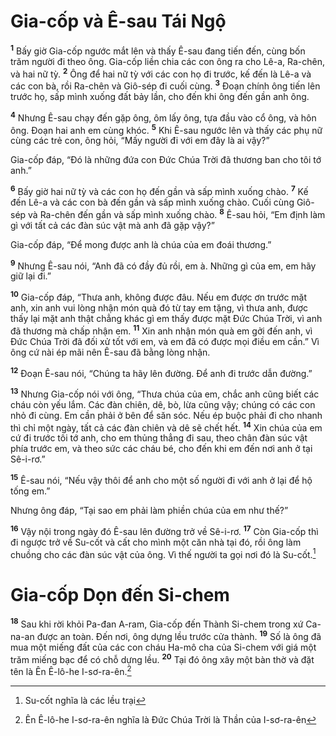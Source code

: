 # Gia-cốp và Ê-sau Tái Ngộ

<sup><b>1</b></sup> Bấy giờ Gia-cốp ngước mắt lên và thấy Ê-sau đang tiến đến, cùng bốn trăm người đi theo ông. Gia-cốp liền chia các con ông ra cho Lê-a, Ra-chên, và hai nữ tỳ. <sup><b>2</b></sup> Ông để hai nữ tỳ với các con họ đi trước, kế đến là Lê-a và các con bà, rồi Ra-chên và Giô-sép đi cuối cùng. <sup><b>3</b></sup> Đoạn chính ông tiến lên trước họ, sấp mình xuống đất bảy lần, cho đến khi ông đến gần anh ông.

<sup><b>4</b></sup> Nhưng Ê-sau chạy đến gặp ông, ôm lấy ông, tựa đầu vào cổ ông, và hôn ông. Đoạn hai anh em cùng khóc. <sup><b>5</b></sup> Khi Ê-sau ngước lên và thấy các phụ nữ cùng các trẻ con, ông hỏi, “Mấy người đi với em đây là ai vậy?”

Gia-cốp đáp, “Đó là những đứa con Đức Chúa Trời đã thương ban cho tôi tớ anh.”

<sup><b>6</b></sup> Bấy giờ hai nữ tỳ và các con họ đến gần và sấp mình xuống chào. <sup><b>7</b></sup> Kế đến Lê-a và các con bà đến gần và sấp mình xuống chào. Cuối cùng Giô-sép và Ra-chên đến gần và sấp mình xuống chào. <sup><b>8</b></sup> Ê-sau hỏi, “Em định làm gì với tất cả các đàn súc vật mà anh đã gặp vậy?”

Gia-cốp đáp, “Để mong được anh là chúa của em đoái thương.”

<sup><b>9</b></sup> Nhưng Ê-sau nói, “Anh đã có đầy đủ rồi, em à. Những gì của em, em hãy giữ lại đi.”

<sup><b>10</b></sup> Gia-cốp đáp, “Thưa anh, không được đâu. Nếu em được ơn trước mặt anh, xin anh vui lòng nhận món quà đó từ tay em tặng, vì thưa anh, được thấy lại mặt anh thật chẳng khác gì em thấy được mặt Đức Chúa Trời, vì anh đã thương mà chấp nhận em. <sup><b>11</b></sup> Xin anh nhận món quà em gởi đến anh, vì Đức Chúa Trời đã đối xử tốt với em, và em đã có được mọi điều em cần.” Vì ông cứ nài ép mãi nên Ê-sau đã bằng lòng nhận.

<sup><b>12</b></sup> Đoạn Ê-sau nói, “Chúng ta hãy lên đường. Để anh đi trước dẫn đường.”

<sup><b>13</b></sup> Nhưng Gia-cốp nói với ông, “Thưa chúa của em, chắc anh cũng biết các cháu còn yếu lắm. Các đàn chiên, dê, bò, lừa cũng vậy; chúng có các con nhỏ đi cùng. Em cần phải ở bên để săn sóc. Nếu ép buộc phải đi cho nhanh thì chỉ một ngày, tất cả các đàn chiên và dê sẽ chết hết. <sup><b>14</b></sup> Xin chúa của em cứ đi trước tôi tớ anh, cho em thủng thẳng đi sau, theo chân đàn súc vật phía trước em, và theo sức các cháu bé, cho đến khi em đến nơi anh ở tại Sê-i-rơ.”

<sup><b>15</b></sup> Ê-sau nói, “Nếu vậy thôi để anh cho một số người đi với anh ở lại để hộ tống em.”

Nhưng ông đáp, “Tại sao em phải làm phiền chúa của em như thế?”

<sup><b>16</b></sup> Vậy nội trong ngày đó Ê-sau lên đường trở về Sê-i-rơ. <sup><b>17</b></sup> Còn Gia-cốp thì đi ngược trở về Su-cốt và cất cho mình một căn nhà tại đó, rồi ông làm chuồng cho các đàn súc vật của ông. Vì thế người ta gọi nơi đó là Su-cốt.[^1-c17ad0f2-eee0-4fd8-9df7-497449ab3278]

# Gia-cốp Dọn đến Si-chem

<sup><b>18</b></sup> Sau khi rời khỏi Pa-đan A-ram, Gia-cốp đến Thành Si-chem trong xứ Ca-na-an được an toàn. Đến nơi, ông dựng lều trước cửa thành. <sup><b>19</b></sup> Số là ông đã mua một miếng đất của các con cháu Ha-mô cha của Si-chem với giá một trăm miếng bạc để có chỗ dựng lều. <sup><b>20</b></sup> Tại đó ông xây một bàn thờ và đặt tên là Ên Ê-lô-he I-sơ-ra-ên.[^2-c17ad0f2-eee0-4fd8-9df7-497449ab3278]

[^1-c17ad0f2-eee0-4fd8-9df7-497449ab3278]: Su-cốt nghĩa là các lều trại

[^2-c17ad0f2-eee0-4fd8-9df7-497449ab3278]: Ên Ê-lô-he I-sơ-ra-ên nghĩa là Đức Chúa Trời là Thần của I-sơ-ra-ên
